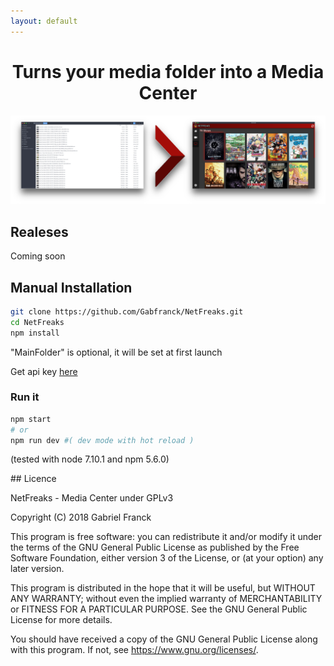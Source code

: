 ```yaml
---
layout: default
---
```


<p align="center">
<h1 align="center"> Turns your media folder into a Media Center </h1>
<img src="./concept.png" />
</p>


## Realeses

Coming soon

## Manual Installation

```bash
git clone https://github.com/Gabfranck/NetFreaks.git
cd NetFreaks
npm install
```

"MainFolder" is optional, it will be set at first launch

Get api key [here](http://www.omdbapi.com/)

###  Run it

```bash
npm start
# or
npm run dev #( dev mode with hot reload )
```

(tested with node 7.10.1 and npm 5.6.0)


## Licence

NetFreaks - Media Center under GPLv3

Copyright (C) 2018  Gabriel Franck

This program is free software: you can redistribute it and/or modify
it under the terms of the GNU General Public License as published by
the Free Software Foundation, either version 3 of the License, or
(at your option) any later version.

This program is distributed in the hope that it will be useful,
but WITHOUT ANY WARRANTY; without even the implied warranty of
MERCHANTABILITY or FITNESS FOR A PARTICULAR PURPOSE.  See the
GNU General Public License for more details.

You should have received a copy of the GNU General Public License
along with this program.  If not, see <https://www.gnu.org/licenses/>.

